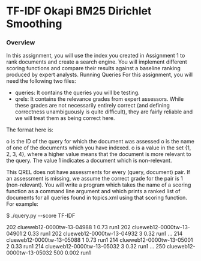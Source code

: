 # TF-IDF Okapi BM25 Dirichlet Smoothing
### Overview
In this assignment, you will use the index you created in Assignment 1 to rank documents and
create a search engine. You will implement different scoring functions and compare their results
against a baseline ranking produced by expert analysts.
Running Queries
For this assignment, you will need the following two files:
- queries: It contains the queries you will be testing.
- qrels: It contains the relevance grades from expert assessors. While these grades are not
necessarily entirely correct (and defining correctness unambiguously is quite difficult),
they are fairly reliable and we will treat them as being correct here.

The format here is:

o <topic> is the ID of the query for which the document was assessed
o <doc> is the name of one of the documents which you have indexed.
o <grade> is a value in the set {1, 2, 3, 4}, where a higher value means that the
document is more relevant to the query. The value 1 indicates a document which
is non-relevant.

This QREL does not have assessments for every (query, document) pair. If an assessment
is missing, we assume the correct grade for the pair is 1 (non-relevant).
You will write a program which takes the name of a scoring function as a command line
argument and which prints a ranked list of documents for all queries found in topics.xml using
that scoring function. For example:


$ ./query.py --score TF-IDF

202 clueweb12-0000tw-13-04988 1 0.73 run1
202 clueweb12-0000tw-13-04901 2 0.33 run1
202 clueweb12-0000tw-13-04932 3 0.32 run1
...
214 clueweb12-0000tw-13-05088 1 0.73 run1
214 clueweb12-0000tw-13-05001 2 0.33 run1
214 clueweb12-0000tw-13-05032 3 0.32 run1
...
250 clueweb12-0000tw-13-05032 500 0.002 run1
